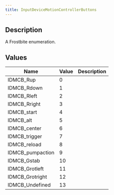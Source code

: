 ```yaml
---
title: InputDeviceMotionControllerButtons
---
```

## Description

A Frostbite enumeration.

## Values

| Name              | Value | Description |
| ----------------- | ----- | ----------- |
| IDMCB\_Rup        | 0     |             |
| IDMCB\_Rdown      | 1     |             |
| IDMCB\_Rleft      | 2     |             |
| IDMCB\_Rright     | 3     |             |
| IDMCB\_start      | 4     |             |
| IDMCB\_alt        | 5     |             |
| IDMCB\_center     | 6     |             |
| IDMCB\_trigger    | 7     |             |
| IDMCB\_reload     | 8     |             |
| IDMCB\_pumpaction | 9     |             |
| IDMCB\_Gstab      | 10    |             |
| IDMCB\_Grotleft   | 11    |             |
| IDMCB\_Grotright  | 12    |             |
| IDMCB\_Undefined  | 13    |             |
